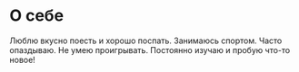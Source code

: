 # О себе
Люблю вкусно поесть и хорошо поспать. Занимаюсь спортом. 
Часто опаздываю.
Не умею проигрывать.
Постоянно изучаю и пробую что-то новое!